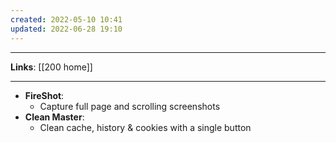 ```yaml
---
created: 2022-05-10 10:41
updated: 2022-06-28 19:10
---
```

---
**Links**: [[200 home]]

---
- **FireShot**:
	- Capture full page and scrolling screenshots
- **Clean Master**:
	- Clean cache, history & cookies with a single button
